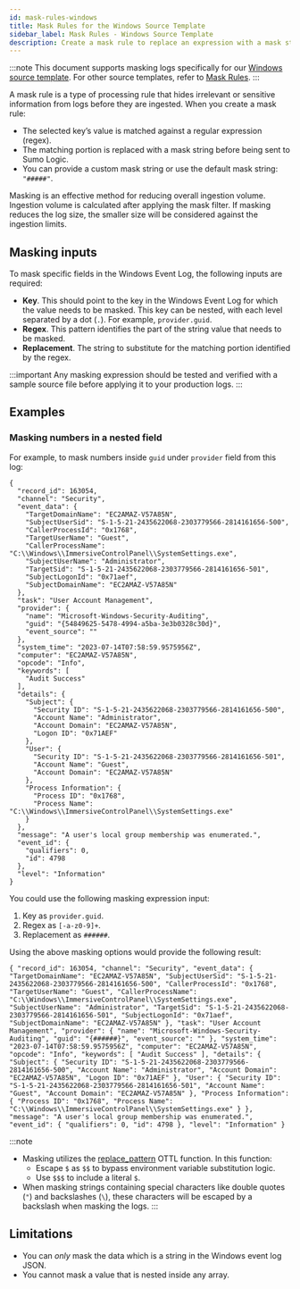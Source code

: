 ```yaml
---
id: mask-rules-windows
title: Mask Rules for the Windows Source Template
sidebar_label: Mask Rules - Windows Source Template
description: Create a mask rule to replace an expression with a mask string.
---
```


:::note
This document supports masking logs specifically for our [Windows source template](/docs/send-data/opentelemetry-collector/remote-management/source-templates/windows). For other source templates, refer to [Mask Rules](mask-rules.md).
:::

A mask rule is a type of processing rule that hides irrelevant or sensitive information from logs before they are ingested. When you create a mask rule:

* The selected key’s value is matched against a regular expression (regex).
* The matching portion is replaced with a mask string before being sent to Sumo Logic.
* You can provide a custom mask string or use the default mask string: `"#####"`.

Masking is an effective method for reducing overall ingestion volume. Ingestion volume is calculated after applying the mask filter. If masking reduces the log size, the smaller size will be considered against the ingestion limits.

## Masking inputs

To mask specific fields in the Windows Event Log, the following inputs are required:
- **Key**. This should point to the key in the Windows Event Log for which the value needs to be masked. This key can be nested, with each level separated by a dot (`.`). For example, `provider.guid`.
- **Regex**. This pattern identifies the part of the string value that needs to be masked.
- **Replacement**. The string to substitute for the matching portion identified by the regex.

:::important
Any masking expression should be tested and verified with a sample source file before applying it to your production logs.
:::

## Examples

### Masking numbers in a nested field

For example, to mask numbers inside `guid` under `provider` field from this log:

```
{
  "record_id": 163054,
  "channel": "Security",
  "event_data": {
    "TargetDomainName": "EC2AMAZ-V57A85N",
    "SubjectUserSid": "S-1-5-21-2435622068-2303779566-2814161656-500",
    "CallerProcessId": "0x1768",
    "TargetUserName": "Guest",
    "CallerProcessName": "C:\\Windows\\ImmersiveControlPanel\\SystemSettings.exe",
    "SubjectUserName": "Administrator",
    "TargetSid": "S-1-5-21-2435622068-2303779566-2814161656-501",
    "SubjectLogonId": "0x71aef",
    "SubjectDomainName": "EC2AMAZ-V57A85N"
  },
  "task": "User Account Management",
  "provider": {
    "name": "Microsoft-Windows-Security-Auditing",
    "guid": "{54849625-5478-4994-a5ba-3e3b0328c30d}",
    "event_source": ""
  },
  "system_time": "2023-07-14T07:58:59.9575956Z",
  "computer": "EC2AMAZ-V57A85N",
  "opcode": "Info",
  "keywords": [
    "Audit Success"
  ],
  "details": {
    "Subject": {
      "Security ID": "S-1-5-21-2435622068-2303779566-2814161656-500",
      "Account Name": "Administrator",
      "Account Domain": "EC2AMAZ-V57A85N",
      "Logon ID": "0x71AEF"
    },
    "User": {
      "Security ID": "S-1-5-21-2435622068-2303779566-2814161656-501",
      "Account Name": "Guest",
      "Account Domain": "EC2AMAZ-V57A85N"
    },
    "Process Information": {
      "Process ID": "0x1768",
      "Process Name": "C:\\Windows\\ImmersiveControlPanel\\SystemSettings.exe"
    }
  },
  "message": "A user's local group membership was enumerated.",
  "event_id": {
    "qualifiers": 0,
    "id": 4798
  },
  "level": "Information"
}
```

You could use the following masking expression input:
1. Key as `provider.guid`.
1. Regex as `[-a-z0-9]+`.
1. Replacement as `######`.

Using the above masking options would provide the following result:

`{
  "record_id": 163054,
  "channel": "Security",
  "event_data": {
    "TargetDomainName": "EC2AMAZ-V57A85N",
    "SubjectUserSid": "S-1-5-21-2435622068-2303779566-2814161656-500",
    "CallerProcessId": "0x1768",
    "TargetUserName": "Guest",
    "CallerProcessName": "C:\\Windows\\ImmersiveControlPanel\\SystemSettings.exe",
    "SubjectUserName": "Administrator",
    "TargetSid": "S-1-5-21-2435622068-2303779566-2814161656-501",
    "SubjectLogonId": "0x71aef",
    "SubjectDomainName": "EC2AMAZ-V57A85N"
  },
  "task": "User Account Management",
  "provider": {
    "name": "Microsoft-Windows-Security-Auditing",
    "guid": "{######}",
    "event_source": ""
  },
  "system_time": "2023-07-14T07:58:59.9575956Z",
  "computer": "EC2AMAZ-V57A85N",
  "opcode": "Info",
  "keywords": [
    "Audit Success"
  ],
  "details": {
    "Subject": {
      "Security ID": "S-1-5-21-2435622068-2303779566-2814161656-500",
      "Account Name": "Administrator",
      "Account Domain": "EC2AMAZ-V57A85N",
      "Logon ID": "0x71AEF"
    },
    "User": {
      "Security ID": "S-1-5-21-2435622068-2303779566-2814161656-501",
      "Account Name": "Guest",
      "Account Domain": "EC2AMAZ-V57A85N"
    },
    "Process Information": {
      "Process ID": "0x1768",
      "Process Name": "C:\\Windows\\ImmersiveControlPanel\\SystemSettings.exe"
    }
  },
  "message": "A user's local group membership was enumerated.",
  "event_id": {
    "qualifiers": 0,
    "id": 4798
  },
  "level": "Information"
}`

:::note
- Masking utilizes the [replace_pattern](https://github.com/open-telemetry/opentelemetry-collector-contrib/blob/main/pkg/ottl/ottlfuncs/README.md#replace_pattern) OTTL function. In this function:
   - Escape `$` as `$$` to bypass environment variable substitution logic.
   - Use `$$$` to include a literal `$`.
- When masking strings containing special characters like double quotes (`"`) and backslashes (`\`), these characters will be escaped by a backslash when masking the logs.
:::

## Limitations

- You can *only* mask the data which is a string in the Windows event log JSON.
- You cannot mask a value that is nested inside any array.
